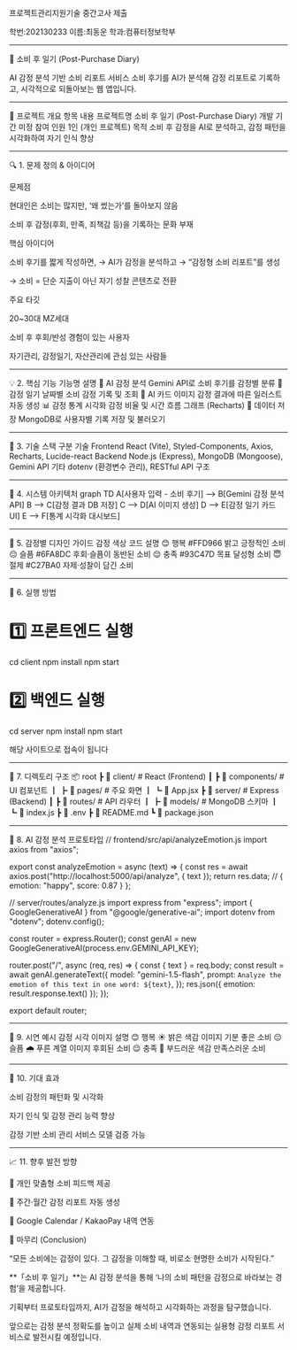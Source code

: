 프로젝트관리지원기술 중간고사 제출

학번:202130233
이름:최동운
학과:컴퓨터정보학부


______________________________________________________________________________________________________


🎯 소비 후 일기 (Post-Purchase Diary)

AI 감정 분석 기반 소비 리포트 서비스
소비 후기를 AI가 분석해 감정 리포트로 기록하고, 시각적으로 되돌아보는 웹 앱입니다.



_______________________________________________________________________________________________________________________________



📘 프로젝트 개요
항목	내용
프로젝트명	소비 후 일기 (Post-Purchase Diary)
개발 기간	미정
참여 인원	1인 (개인 프로젝트)
목적	소비 후 감정을 AI로 분석하고, 감정 패턴을 시각화하여 자기 인식 향상





_______________________________________________________________________________________________________________________________





🔍 1. 문제 정의 & 아이디어

문제점

현대인은 소비는 많지만, ‘왜 썼는가’를 돌아보지 않음

소비 후 감정(후회, 만족, 죄책감 등)을 기록하는 문화 부재

핵심 아이디어

소비 후기를 짧게 작성하면,
→ AI가 감정을 분석하고
→ “감정형 소비 리포트”를 생성

→ 소비 = 단순 지출이 아닌 자기 성찰 콘텐츠로 전환

주요 타깃

20~30대 MZ세대

소비 후 후회/반성 경험이 있는 사용자

자기관리, 감정일기, 자산관리에 관심 있는 사람들







_______________________________________________________________________________________________________________________________






💡 2. 핵심 기능
기능명	설명
🧠 AI 감정 분석	Gemini API로 소비 후기를 감정별 분류
📒 감정 일기	날짜별 소비 감정 기록 및 조회
🎨 AI 카드 이미지	감정 결과에 따른 일러스트 자동 생성
📊 감정 통계 시각화	감정 비율 및 시간 흐름 그래프 (Recharts)
💾 데이터 저장	MongoDB로 사용자별 기록 저장 및 불러오기





_______________________________________________________________________________________________________________________________






🧩 3. 기술 스택
구분	기술
Frontend	React (Vite), Styled-Components, Axios, Recharts, Lucide-react
Backend	Node.js (Express), MongoDB (Mongoose), Gemini API
기타	dotenv (환경변수 관리), RESTful API 구조








_______________________________________________________________________________________________________________________________






🧠 4. 시스템 아키텍처
graph TD
A[사용자 입력 - 소비 후기] --> B[Gemini 감정 분석 API]
B --> C[감정 결과 DB 저장]
C --> D[AI 이미지 생성]
D --> E[감정 일기 카드 UI]
E --> F[통계 시각화 대시보드]






_______________________________________________________________________________________________________________________________




🎨 5. 감정별 디자인 가이드
감정	색상 코드	설명
😊 행복	#FFD966	밝고 긍정적인 소비
😔 슬픔	#6FA8DC	후회·슬픔이 동반된 소비
😌 충족	#93C47D	목표 달성형 소비
😇 절제	#C27BA0	자제·성찰이 담긴 소비






_______________________________________________________________________________________________________________________________





🚀 6. 실행 방법
# 1️⃣ 프론트엔드 실행
cd client
npm install
npm start

# 2️⃣ 백엔드 실행
cd server
npm install
npm start


해당 사이트으로 접속이 됩니다





_______________________________________________________________________________________________________________________________






📁 7. 디렉토리 구조
📦 root
 ┣ 📂 client/         # React (Frontend)
 ┃ ┣ 📂 components/   # UI 컴포넌트
 ┃ ┣ 📂 pages/        # 주요 화면
 ┃ ┗ 📜 App.jsx
 ┣ 📂 server/         # Express (Backend)
 ┃ ┣ 📂 routes/       # API 라우터
 ┃ ┣ 📂 models/       # MongoDB 스키마
 ┃ ┗ 📜 index.js
 ┣ 📜 .env
 ┣ 📜 README.md
 ┗ 📜 package.json






_______________________________________________________________________________________________________________________________




 🧪 8. AI 감정 분석 프로토타입
// frontend/src/api/analyzeEmotion.js
import axios from "axios";

export const analyzeEmotion = async (text) => {
  const res = await axios.post("http://localhost:5000/api/analyze", { text });
  return res.data; // { emotion: "happy", score: 0.87 }
};

// server/routes/analyze.js
import express from "express";
import { GoogleGenerativeAI } from "@google/generative-ai";
import dotenv from "dotenv";
dotenv.config();

const router = express.Router();
const genAI = new GoogleGenerativeAI(process.env.GEMINI_API_KEY);

router.post("/", async (req, res) => {
  const { text } = req.body;
  const result = await genAI.generateText({
    model: "gemini-1.5-flash",
    prompt: `Analyze the emotion of this text in one word: ${text}`,
  });
  res.json({ emotion: result.response.text() });
});

export default router;






_______________________________________________________________________________________________________________________________





🌈 9. 시연 예시
감정	시각 이미지	설명
😊 행복	☀️ 밝은 색감 이미지	기분 좋은 소비
😔 슬픔	🌧️ 푸른 계열 이미지	후회된 소비
😌 충족	🌿 부드러운 색감	만족스러운 소비






_______________________________________________________________________________________________________________________________






🧾 10. 기대 효과

소비 감정의 패턴화 및 시각화

자기 인식 및 감정 관리 능력 향상

감정 기반 소비 관리 서비스 모델 검증 가능





_______________________________________________________________________________________________________________________________






📈 11. 향후 발전 방향

💬 개인 맞춤형 소비 피드백 제공

📅 주간·월간 감정 리포트 자동 생성

🔗 Google Calendar / KakaoPay 내역 연동

🌿 마무리 (Conclusion)

“모든 소비에는 감정이 있다.
그 감정을 이해할 때, 비로소 현명한 소비가 시작된다.”

**「소비 후 일기」**는 AI 감정 분석을 통해
‘나의 소비 패턴을 감정으로 바라보는 경험’을 제공합니다.

기획부터 프로토타입까지,
AI가 감정을 해석하고 시각화하는 과정을 탐구했습니다.

앞으로는 감정 분석 정확도를 높이고
실제 소비 내역과 연동되는 실용형 감정 리포트 서비스로 발전시킬 예정입니다.


















